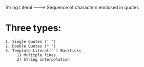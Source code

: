 
String Literal ---> Sequence of characters enclosed in quotes

Three types:
===========
    
    1. Single Quotes (' ')
    2. Double Quotes (" ")
    3. Template Literal(``) Backticks
         1) Mulitple lines
         2) String interpolation